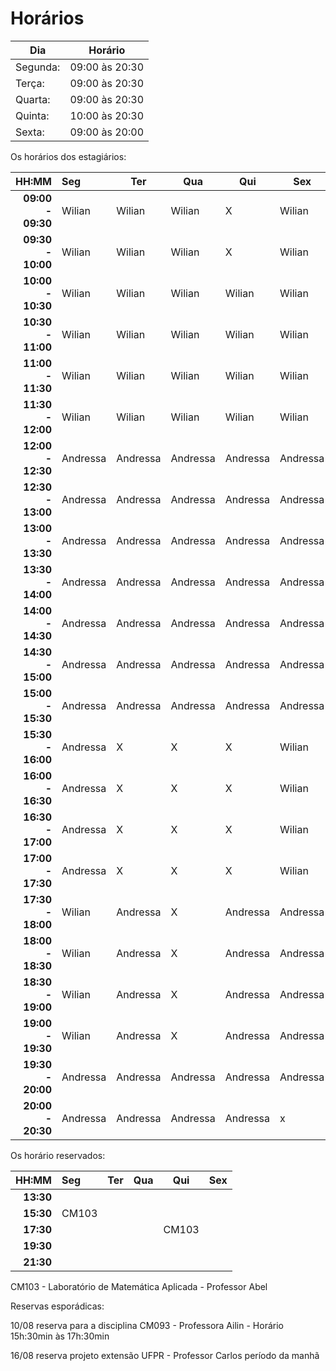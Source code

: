# Horários

Dia      | Horário
-------- | -------
Segunda: | 09:00 às 20:30
Terça:   | 09:00 às 20:30
Quarta:  | 09:00 às 20:30
Quinta:  | 10:00 às 20:30
Sexta:   | 09:00 às 20:00

Os horários dos estagiários:


HH:MM | Seg | Ter | Qua | Qui | Sex
--: | :--- | --- | --- | --- | ---
**09:00 - 09:30** |  Wilian  |  Wilian  |  Wilian  |     X    |  Wilian   
**09:30 - 10:00** |  Wilian  |  Wilian  |  Wilian  |     X    |  Wilian    
**10:00 - 10:30** |  Wilian  |  Wilian  |  Wilian  |  Wilian  |  Wilian     
**10:30 - 11:00** |  Wilian  |  Wilian  |  Wilian  |  Wilian  |  Wilian                     
**11:00 - 11:30** |  Wilian  |  Wilian  |  Wilian  |  Wilian  |  Wilian           
**11:30 - 12:00** |  Wilian  |  Wilian  |  Wilian  |  Wilian  |  Wilian    
**12:00 - 12:30** | Andressa | Andressa | Andressa | Andressa | Andressa 
**12:30 - 13:00** | Andressa | Andressa | Andressa | Andressa | Andressa 
**13:00 - 13:30** | Andressa | Andressa | Andressa | Andressa | Andressa 
**13:30 - 14:00** | Andressa | Andressa | Andressa | Andressa | Andressa 
**14:00 - 14:30** | Andressa | Andressa | Andressa | Andressa | Andressa 
**14:30 - 15:00** | Andressa | Andressa | Andressa | Andressa | Andressa   
**15:00 - 15:30** | Andressa | Andressa | Andressa | Andressa | Andressa  
**15:30 - 16:00** | Andressa |    X     |    X     |    X     |  Wilian   
**16:00 - 16:30** | Andressa |    X     |    X     |    X     |  Wilian  
**16:30 - 17:00** | Andressa |    X     |    X     |    X     |  Wilian
**17:00 - 17:30** | Andressa |    X     |    X     |    X     |  Wilian 
**17:30 - 18:00** |  Wilian  | Andressa |    X     | Andressa | Andressa  
**18:00 - 18:30** |  Wilian  | Andressa |    X     | Andressa | Andressa  
**18:30 - 19:00** |  Wilian  | Andressa |    X     | Andressa | Andressa  
**19:00 - 19:30** |  Wilian  | Andressa |    X     | Andressa | Andressa  
**19:30 - 20:00** | Andressa | Andressa | Andressa | Andressa | Andressa  
**20:00 - 20:30** | Andressa | Andressa | Andressa | Andressa |    x  

Os horário reservados:


 HH:MM     |  Seg  |  Ter  |  Qua  |  Qui  | Sex
  --:      | :---  |  ---  |  ---  |  ---  | ---
 **13:30** |       |       |       |       | 
 **15:30** | CM103 |       |       |       |  
 **17:30** |       |       |       | CM103 | 
 **19:30** |       |       |       |       | 
 **21:30** |       |       |       |       | 

CM103 -  Laboratório de Matemática Aplicada - Professor Abel

Reservas esporádicas:

10/08 reserva para a disciplina CM093 - Professora Ailin - Horário 15h:30min às 17h:30min 

16/08 reserva projeto extensão UFPR - Professor Carlos período da manhã
